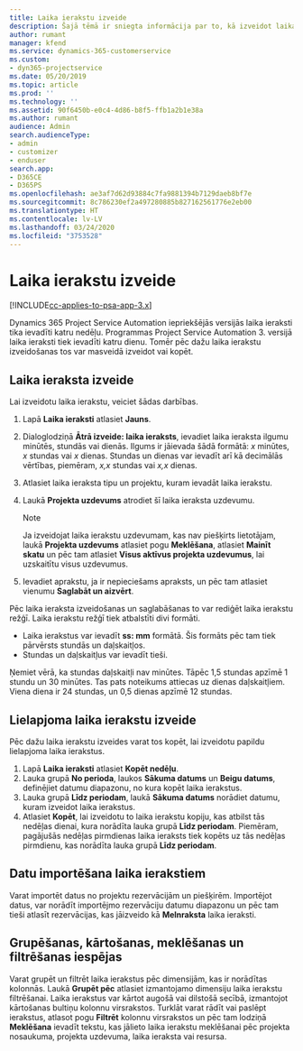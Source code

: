 ```yaml
---
title: Laika ierakstu izveide
description: Šajā tēmā ir sniegta informācija par to, kā izveidot laika ierakstus.
author: rumant
manager: kfend
ms.service: dynamics-365-customerservice
ms.custom:
- dyn365-projectservice
ms.date: 05/20/2019
ms.topic: article
ms.prod: ''
ms.technology: ''
ms.assetid: 90f6450b-e0c4-4d86-b8f5-ffb1a2b1e38a
ms.author: rumant
audience: Admin
search.audienceType:
- admin
- customizer
- enduser
search.app:
- D365CE
- D365PS
ms.openlocfilehash: ae3af7d62d93884c7fa9881394b7129daeb8bf7e
ms.sourcegitcommit: 8c786230ef2a497280885b827162561776e2eb00
ms.translationtype: HT
ms.contentlocale: lv-LV
ms.lasthandoff: 03/24/2020
ms.locfileid: "3753528"
---
```

# <a name="create-time-entries"></a>Laika ierakstu izveide

[!INCLUDE[cc-applies-to-psa-app-3.x](../includes/cc-applies-to-psa-app-3x.md)]

Dynamics 365 Project Service Automation iepriekšējās versijās laika ieraksti tika ievadīti katru nedēļu. Programmas Project Service Automation 3. versijā laika ieraksti tiek ievadīti katru dienu. Tomēr pēc dažu laika ierakstu izveidošanas tos var masveidā izveidot vai kopēt.

## <a name="create-a-time-entry"></a>Laika ieraksta izveide

Lai izveidotu laika ierakstu, veiciet šādas darbības.

1. Lapā **Laika ieraksti** atlasiet **Jauns**.
2. Dialoglodziņā **Ātrā izveide: laika ieraksts**, ievadiet laika ieraksta ilgumu minūtēs, stundās vai dienās. Ilgums ir jāievada šādā formātā: *x* minūtes, *x* stundas vai *x* dienas. Stundas un dienas var ievadīt arī kā decimālās vērtības, piemēram, *x,x* stundas vai *x,x* dienas.
3. Atlasiet laika ieraksta tipu un projektu, kuram ievadāt laika ierakstu.
4. Laukā **Projekta uzdevums** atrodiet šī laika ieraksta uzdevumu.

    > [!NOTE]
    > Ja izveidojat laika ierakstu uzdevumam, kas nav piešķirts lietotājam, laukā **Projekta uzdevums** atlasiet pogu **Meklēšana**, atlasiet **Mainīt skatu** un pēc tam atlasiet **Visus aktīvus projekta uzdevumus**, lai uzskaitītu visus uzdevumus.

5. Ievadiet aprakstu, ja ir nepieciešams apraksts, un pēc tam atlasiet vienumu **Saglabāt un aizvērt**.

Pēc laika ieraksta izveidošanas un saglabāšanas to var rediģēt laika ierakstu režģī. Laika ierakstu režģī tiek atbalstīti divi formāti.

- Laika ierakstus var ievadīt **ss: mm** formātā. Šis formāts pēc tam tiek pārvērsts stundās un daļskaitļos.
- Stundas un daļskaitļus var ievadīt tieši.

Ņemiet vērā, ka stundas daļskaitļi nav minūtes. Tāpēc 1,5 stundas apzīmē 1 stundu un 30 minūtes. Tas pats noteikums attiecas uz dienas daļskaitļiem. Viena diena ir 24 stundas, un 0,5 dienas apzīmē 12 stundas.

## <a name="bulk-create-time-entries"></a>Lielapjoma laika ierakstu izveide

Pēc dažu laika ierakstu izveides varat tos kopēt, lai izveidotu papildu lielapjoma laika ierakstus.

1. Lapā **Laika ieraksti** atlasiet **Kopēt nedēļu**.
2. Lauka grupā **No perioda**, laukos **Sākuma datums** un **Beigu datums**, definējiet datumu diapazonu, no kura kopēt laika ierakstus.
3. Lauka grupā **Līdz periodam**, laukā **Sākuma datums** norādiet datumu, kuram izveidot laika ierakstus.
4. Atlasiet **Kopēt**, lai izveidotu to laika ierakstu kopiju, kas atbilst tās nedēļas dienai, kura norādīta lauka grupā **Līdz periodam**. Piemēram, pagājušās nedēļas pirmdienas laika ieraksts tiek kopēts uz tās nedēļas pirmdienu, kas norādīta lauka grupā **Līdz periodam**.

## <a name="import-data-for-time-entries"></a>Datu importēšana laika ierakstiem

Varat importēt datus no projektu rezervācijām un piešķirēm. Importējot datus, var norādīt importējmo rezervāciju datumu diapazonu un pēc tam tieši atlasīt rezervācijas, kas jāizveido kā **Melnraksta** laika ieraksti.

## <a name="group-by-sort-search-and-filter-capabilities"></a>Grupēšanas, kārtošanas, meklēšanas un filtrēšanas iespējas

Varat grupēt un filtrēt laika ierakstus pēc dimensijām, kas ir norādītas kolonnās. Laukā **Grupēt pēc** atlasiet izmantojamo dimensiju laika ierakstu filtrēšanai. Laika ierakstus var kārtot augošā vai dilstošā secībā, izmantojot kārtošanas bultiņu kolonnu virsrakstos. Turklāt varat rādīt vai paslēpt ierakstus, atlasot pogu **Filtrēt** kolonnu virsrakstos un pēc tam lodziņā **Meklēšana** ievadīt tekstu, kas jālieto laika ierakstu meklēšanai pēc projekta nosaukuma, projekta uzdevuma, laika ieraksta vai resursa.

